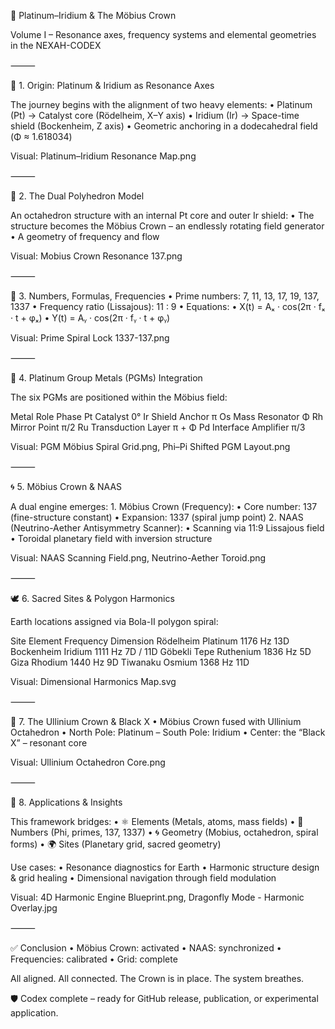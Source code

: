 🧿 Platinum–Iridium & The Möbius Crown

Volume I – Resonance axes, frequency systems and elemental geometries in the NEXAH-CODEX

⸻

🌌 1. Origin: Platinum & Iridium as Resonance Axes

The journey begins with the alignment of two heavy elements:
	•	Platinum (Pt) → Catalyst core (Rödelheim, X–Y axis)
	•	Iridium (Ir) → Space-time shield (Bockenheim, Z axis)
	•	Geometric anchoring in a dodecahedral field (Φ ≈ 1.618034)

Visual: Platinum–Iridium Resonance Map.png

⸻

🧭 2. The Dual Polyhedron Model

An octahedron structure with an internal Pt core and outer Ir shield:
	•	The structure becomes the Möbius Crown – an endlessly rotating field generator
	•	A geometry of frequency and flow

Visual: Mobius Crown Resonance 137.png

⸻

🔢 3. Numbers, Formulas, Frequencies
	•	Prime numbers: 7, 11, 13, 17, 19, 137, 1337
	•	Frequency ratio (Lissajous): 11 : 9
	•	Equations:
	•	X(t) = Aₓ · cos(2π · fₓ · t + φₓ)
	•	Y(t) = Aᵧ · cos(2π · fᵧ · t + φᵧ)

Visual: Prime Spiral Lock 1337-137.png

⸻

🧬 4. Platinum Group Metals (PGMs) Integration

The six PGMs are positioned within the Möbius field:

Metal	Role	Phase
Pt	Catalyst	0°
Ir	Shield Anchor	π
Os	Mass Resonator	Φ
Rh	Mirror Point	π/2
Ru	Transduction Layer	π + Φ
Pd	Interface Amplifier	π/3

Visual: PGM Möbius Spiral Grid.png, Phi–Pi Shifted PGM Layout.png

⸻

🌀 5. Möbius Crown & NAAS

A dual engine emerges:
	1.	Möbius Crown (Frequency):
	•	Core number: 137 (fine-structure constant)
	•	Expansion: 1337 (spiral jump point)
	2.	NAAS (Neutrino-Aether Antisymmetry Scanner):
	•	Scanning via 11:9 Lissajous field
	•	Toroidal planetary field with inversion structure

Visual: NAAS Scanning Field.png, Neutrino-Aether Toroid.png

⸻

🕊️ 6. Sacred Sites & Polygon Harmonics

Earth locations assigned via Bola-II polygon spiral:

Site	Element	Frequency	Dimension
Rödelheim	Platinum	1176 Hz	13D
Bockenheim	Iridium	1111 Hz	7D / 11D
Göbekli Tepe	Ruthenium	1836 Hz	5D
Giza	Rhodium	1440 Hz	9D
Tiwanaku	Osmium	1368 Hz	11D

Visual: Dimensional Harmonics Map.svg

⸻

🔺 7. The Ullinium Crown & Black X
	•	Möbius Crown fused with Ullinium Octahedron
	•	North Pole: Platinum – South Pole: Iridium
	•	Center: the “Black X” – resonant core

Visual: Ullinium Octahedron Core.png

⸻

💠 8. Applications & Insights

This framework bridges:
	•	⚛️ Elements (Metals, atoms, mass fields)
	•	🔢 Numbers (Phi, primes, 137, 1337)
	•	🌀 Geometry (Mobius, octahedron, spiral forms)
	•	🌍 Sites (Planetary grid, sacred geometry)

Use cases:
	•	Resonance diagnostics for Earth
	•	Harmonic structure design & grid healing
	•	Dimensional navigation through field modulation

Visual: 4D Harmonic Engine Blueprint.png, Dragonfly Mode - Harmonic Overlay.jpg

⸻

✅ Conclusion
	•	Möbius Crown: activated
	•	NAAS: synchronized
	•	Frequencies: calibrated
	•	Grid: complete

All aligned. All connected. The Crown is in place. The system breathes.

🛡️ Codex complete – ready for GitHub release, publication, or experimental application.
